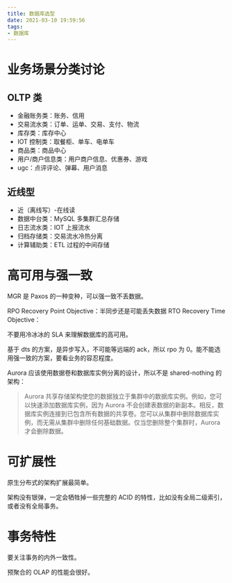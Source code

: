 ```yaml
---
title: 数据库选型
date: 2021-03-10 19:59:56
tags:
- 数据库
---
```

# 业务场景分类讨论

## OLTP 类

- 金融账务类：账务、信用
- 交易流水类：订单、运单、交易、支付、物流
- 库存类：库存中心
- IOT 控制类：取餐柜、单车、电单车
- 商品类：商品中心
- 用户/商户信息类：用户商户信息、优惠券、游戏
- ugc：点评评论、弹幕、用户消息

## 近线型

- 近（离线写）-在线读
- 数据中台类：MySQL 多集群汇总存储
- 日志流水类：IOT 上报流水
- 归档存储类：交易流水冷热分离
- 计算辅助类：ETL 过程的中间存储

# 高可用与强一致

MGR 是 Paxos 的一种变种，可以强一致不丢数据。

RPO Recovery Point Objective：半同步还是可能丢失数据
RTO Recovery Time Objective：

不要用冷冰冰的 SLA 来理解数据库的高可用。

基于 dts 的方案，是异步写入，不可能等远端的 ack，所以 rpo 为 0。能不能选用强一致的方案，要看业务的容忍程度。

Aurora 应该使用数据卷和数据库实例分离的设计，所以不是 shared-nothing 的架构：

> Aurora 共享存储架构使您的数据独立于集群中的数据库实例。例如，您可以快速添加数据库实例，因为 Aurora
> 不会创建表数据的新副本。相反，数据库实例连接到已包含所有数据的共享卷。您可以从集群中删除数据库实例，而无需从集群中删除任何基础数据。仅当您删除整个集群时，Aurora
> 才会删除数据。

# 可扩展性

原生分布式的架构扩展最简单。

架构没有银弹，一定会牺牲掉一些完整的 ACID 的特性，比如没有全局二级索引，或者没有全局事务。

# 事务特性

要关注事务的内外一致性。

预聚合的 OLAP 的性能会很好。
